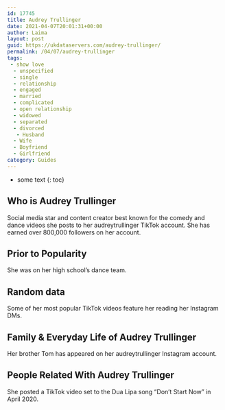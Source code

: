 ```yaml
---
id: 17745
title: Audrey Trullinger
date: 2021-04-07T20:01:31+00:00
author: Laima
layout: post
guid: https://ukdataservers.com/audrey-trullinger/
permalink: /04/07/audrey-trullinger
tags:
 - show love
  - unspecified
  - single
  - relationship
  - engaged
  - married
  - complicated
  - open relationship
  - widowed
  - separated
  - divorced
   - Husband
  - Wife
  - Boyfriend
  - Girlfriend
category: Guides
---
```


* some text
{: toc}


## Who is Audrey Trullinger
                  
                  
                  
Social media star and content creator best known for the comedy and dance videos she posts to her audreytrullinger TikTok account. She has earned over 800,000 followers on her account. 
                  
              
            
              
            
                
                
                
## Prior to Popularity
                  
                  
                  
She was on her high school&#8217;s dance team. 
                  
              
            
              
            
                
                
                
## Random data
                  
                  
                  
Some of her most popular TikTok videos feature her reading her Instagram DMs. 
                  
              
            
              
            
                
                
                
## Family & Everyday Life of Audrey Trullinger
                  
                  
                  
Her brother Tom has appeared on her audreytrullinger Instagram account. 
                  
              
            
              
            
                
                
                
## People Related With Audrey Trullinger
                  
                  
                  
She posted a TikTok video set to the Dua Lipa song &#8220;Don&#8217;t Start Now&#8221; in April 2020. 
                  
              
            
              
            
                
              
            
              
              
            
            
              
            
          
          
          